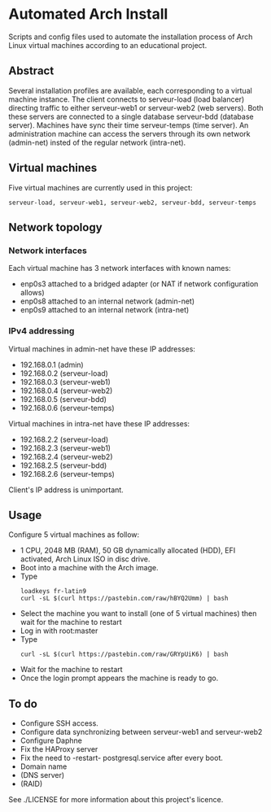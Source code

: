 # Automated Arch Install
Scripts and config files used to automate the installation process of Arch Linux virtual machines according to an educational project.
## Abstract
Several installation profiles are available, each corresponding to a virtual machine instance.
The client connects to serveur-load (load balancer) directing traffic to either serveur-web1 or serveur-web2 (web servers).
Both these servers are connected to a single database serveur-bdd (database server).
Machines have sync their time serveur-temps (time server).
An administration machine can access the servers through its own network (admin-net) insted of the regular network (intra-net).

## Virtual machines
Five virtual machines are currently used in this project:
```commandline
serveur-load, serveur-web1, serveur-web2, serveur-bdd, serveur-temps
```

## Network topology
### Network interfaces
Each virtual machine has 3 network interfaces with known names:
- enp0s3 attached to a bridged adapter (or NAT if network configuration allows)
- enp0s8 attached to an internal network (admin-net)
- enp0s9 attached to an internal network (intra-net)

### IPv4 addressing
Virtual machines in admin-net have these IP addresses:
- 192.168.0.1 (admin)
- 192.168.0.2 (serveur-load)
- 192.168.0.3 (serveur-web1)
- 192.168.0.4 (serveur-web2)
- 192.168.0.5 (serveur-bdd)
- 192.168.0.6 (serveur-temps)

Virtual machines in intra-net have these IP addresses:
- 192.168.2.2 (serveur-load)
- 192.168.2.3 (serveur-web1)
- 192.168.2.4 (serveur-web2)
- 192.168.2.5 (serveur-bdd)
- 192.168.2.6 (serveur-temps)

Client's IP address is unimportant.

## Usage
Configure 5 virtual machines as follow:
- 1 CPU, 2048 MB (RAM), 50 GB dynamically allocated (HDD), EFI activated, Arch Linux ISO in disc drive.
- Boot into a machine with the Arch image.
- Type 
    ```commandline
    loadkeys fr-latin9
    curl -sL $(curl https://pastebin.com/raw/hBYQ2Umm) | bash
    ```
- Select the machine you want to install (one of 5 virtual machines) then wait for the machine to restart
- Log in with root:master
- Type
    ```commandline
    curl -sL $(curl https://pastebin.com/raw/GRYpUiK6) | bash
    ```
- Wait for the machine to restart
- Once the login prompt appears the machine is ready to go.

## To do
- Configure SSH access.
- Configure data synchronizing between serveur-web1 and serveur-web2
- Configure Daphne
- Fix the HAProxy server
- Fix the need to -restart- postgresql.service after every boot.
- Domain name
- (DNS server)
- (RAID)

See ./LICENSE for more information about this project's licence.
